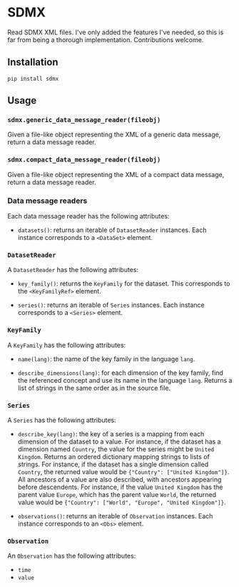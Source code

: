 # SDMX

Read SDMX XML files.
I've only added the features I've needed,
so this is far from being a thorough implementation.
Contributions welcome.

## Installation

`pip install sdmx`

## Usage

### `sdmx.generic_data_message_reader(fileobj)`

Given a file-like object representing the XML of a generic data message,
return a data message reader.

### `sdmx.compact_data_message_reader(fileobj)`

Given a file-like object representing the XML of a compact data message,
return a data message reader.

### Data message readers

Each data message reader has the following attributes:

* `datasets()`: returns an iterable of `DatasetReader` instances.
  Each instance corresponds to a `<DataSet>` element.

### `DatasetReader`

A `DatasetReader` has the following attributes:

* `key_family()`: returns the `KeyFamily` for the dataset.
  This corresponds to the `<KeyFamilyRef>` element.

* `series()`: returns an iterable of `Series` instances.
  Each instance corresponds to a `<Series>` element.

### `KeyFamily`

A `KeyFamily` has the following attributes:

* `name(lang)`: the name of the key family in the language `lang`.

* `describe_dimensions(lang)`:
  for each dimension of the key family,
  find the referenced concept and use its name in the language `lang`.
  Returns a list of strings in the same order as in the source file.

### `Series`

A `Series` has the following attributes:

* `describe_key(lang)`:
  the key of a series is a mapping from each dimension of the dataset to a value.
  For instance, if the dataset has a dimension named `Country`,
  the value for the series might be `United Kingdom`.
  Returns an ordered dictionary mapping strings to lists of strings.
  For instance, if the dataset has a single dimension called `Country`,
  the returned value would be `{"Country": ["United Kingdom"]}`.
  All ancestors of a value are also described, with ancestors appearing before descendents.
  For instance, if the value `United Kingdom` has the parent value `Europe`,
  which has the parent value `World`,
  the returned value would be `{"Country": ["World", "Europe", "United Kingdom"]}`.
  
* `observations()`: returns an iterable of `Observation` instances.
  Each instance corresponds to an `<Obs>` element.
  
### `Observation`

An `Observation` has the following attributes:

* `time`
* `value`

